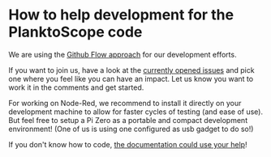 # How to help development for the PlanktoScope code

We are using the [Github Flow approach](https://docs.github.com/en/free-pro-team@latest/github/collaborating-with-issues-and-pull-requests) for our development efforts.

If you want to join us, have a look at the [currently opened issues](https://github.com/PlanktonPlanet/PlanktoScope/issues) and pick one where you feel like you can have an impact. Let us know you want to work it in the comments and get started.

For working on Node-Red, we recommend to install it directly on your development machine to allow for faster cycles of testing (and ease of use). But feel free to setup a Pi Zero as a portable and compact development environment! (One of us is using one configured as usb gadget to do so!)

If you don't know how to code, [the documentation could use your help](edit_this_doc)!